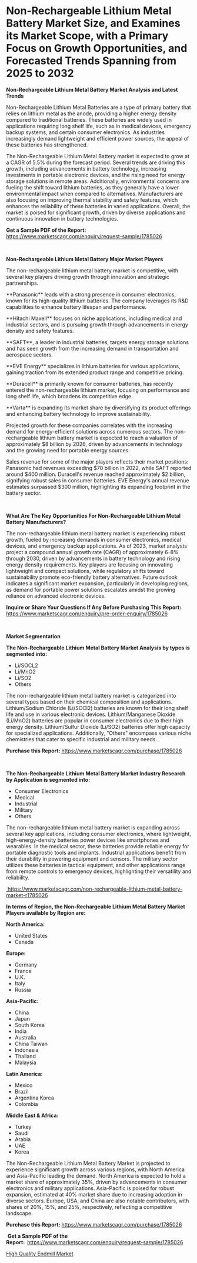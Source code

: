 <p><h1>Non-Rechargeable Lithium Metal Battery Market Size, and Examines its Market Scope, with a Primary Focus on Growth Opportunities, and Forecasted Trends Spanning from 2025 to 2032</h1></p><p><strong>Non-Rechargeable Lithium Metal Battery Market Analysis and Latest Trends</strong></p>
<p><p>Non-Rechargeable Lithium Metal Batteries are a type of primary battery that relies on lithium metal as the anode, providing a higher energy density compared to traditional batteries. These batteries are widely used in applications requiring long shelf life, such as in medical devices, emergency backup systems, and certain consumer electronics. As industries increasingly demand lightweight and efficient power sources, the appeal of these batteries has strengthened.</p><p>The Non-Rechargeable Lithium Metal Battery market is expected to grow at a CAGR of 5.5% during the forecast period. Several trends are driving this growth, including advancements in battery technology, increasing investments in portable electronic devices, and the rising need for energy storage solutions in remote areas. Additionally, environmental concerns are fueling the shift toward lithium batteries, as they generally have a lower environmental impact when compared to alternatives. Manufacturers are also focusing on improving thermal stability and safety features, which enhances the reliability of these batteries in varied applications. Overall, the market is poised for significant growth, driven by diverse applications and continuous innovation in battery technologies.</p></p>
<p><strong>Get a Sample PDF of the Report:&nbsp;</strong> <a href="https://www.marketscagr.com/enquiry/request-sample/1785026?utm_campaign=2304&utm_medium=2&utm_source=Github&utm_content=ia&utm_term=25032025&utm_id=non-rechargeable-lithium-metal-battery">https://www.marketscagr.com/enquiry/request-sample/1785026</a></p>
<p>&nbsp;</p>
<p><strong>Non-Rechargeable Lithium Metal Battery Major Market Players</strong></p>
<p><p>The non-rechargeable lithium metal battery market is competitive, with several key players driving growth through innovation and strategic partnerships. </p><p>**Panasonic** leads with a strong presence in consumer electronics, known for its high-quality lithium batteries. The company leverages its R&D capabilities to enhance battery lifespan and performance. </p><p>**Hitachi Maxell** focuses on niche applications, including medical and industrial sectors, and is pursuing growth through advancements in energy density and safety features. </p><p>**SAFT**, a leader in industrial batteries, targets energy storage solutions and has seen growth from the increasing demand in transportation and aerospace sectors. </p><p>**EVE Energy** specializes in lithium batteries for various applications, gaining traction from its extended product range and competitive pricing. </p><p>**Duracell** is primarily known for consumer batteries, has recently entered the non-rechargeable lithium market, focusing on performance and long shelf life, which broadens its competitive edge.</p><p>**Varta** is expanding its market share by diversifying its product offerings and enhancing battery technology to improve sustainability. </p><p>Projected growth for these companies correlates with the increasing demand for energy-efficient solutions across numerous sectors. The non-rechargeable lithium battery market is expected to reach a valuation of approximately $8 billion by 2026, driven by advancements in technology and the growing need for portable energy sources.</p><p>Sales revenue for some of the major players reflects their market positions: Panasonic had revenues exceeding $70 billion in 2022, while SAFT reported around $400 million. Duracell's revenue reached approximately $2 billion, signifying robust sales in consumer batteries. EVE Energy's annual revenue estimates surpassed $300 million, highlighting its expanding footprint in the battery sector.</p></p>
<p>&nbsp;</p>
<p><strong>What Are The Key Opportunities For Non-Rechargeable Lithium Metal Battery Manufacturers?</strong></p>
<p><p>The non-rechargeable lithium metal battery market is experiencing robust growth, fueled by increasing demands in consumer electronics, medical devices, and emergency backup applications. As of 2023, market analysts project a compound annual growth rate (CAGR) of approximately 6-8% through 2030, driven by advancements in battery technology and rising energy density requirements. Key players are focusing on innovating lightweight and compact solutions, while regulatory shifts toward sustainability promote eco-friendly battery alternatives. Future outlook indicates a significant market expansion, particularly in developing regions, as demand for portable power solutions escalates amidst the growing reliance on advanced electronic devices.</p></p>
<p><strong>Inquire or Share Your Questions If Any Before Purchasing This Report:</strong> <a href="https://www.marketscagr.com/enquiry/pre-order-enquiry/1785026?utm_campaign=2304&utm_medium=2&utm_source=Github&utm_content=ia&utm_term=25032025&utm_id=non-rechargeable-lithium-metal-battery">https://www.marketscagr.com/enquiry/pre-order-enquiry/1785026</a></p>
<p>&nbsp;</p>
<p><strong>Market Segmentation</strong></p>
<p><strong>The Non-Rechargeable Lithium Metal Battery Market Analysis by types is segmented into:</strong></p>
<p><ul><li>Li/SOCL2</li><li>Li/MnO2</li><li>Li/SO2</li><li>Others</li></ul></p>
<p><p>The non-rechargeable lithium metal battery market is categorized into several types based on their chemical composition and applications. Lithium/Sodium Chloride (Li/SOCl2) batteries are known for their long shelf life and use in various electronic devices. Lithium/Manganese Dioxide (Li/MnO2) batteries are popular in consumer electronics due to their high energy density. Lithium/Sulfur Dioxide (Li/SO2) batteries offer high capacity for specialized applications. Additionally, "Others" encompass various niche chemistries that cater to specific industrial and military needs.</p></p>
<p><strong>Purchase this Report:&nbsp;</strong><a href="https://www.marketscagr.com/purchase/1785026?utm_campaign=2304&utm_medium=2&utm_source=Github&utm_content=ia&utm_term=25032025&utm_id=non-rechargeable-lithium-metal-battery">https://www.marketscagr.com/purchase/1785026</a></p>
<p>&nbsp;</p>
<p><strong>The Non-Rechargeable Lithium Metal Battery Market Industry Research by Application is segmented into:</strong></p>
<p><ul><li>Consumer Electronics</li><li>Medical</li><li>Industrial</li><li>Military</li><li>Others</li></ul></p>
<p><p>The non-rechargeable lithium metal battery market is expanding across several key applications, including consumer electronics, where lightweight, high-energy-density batteries power devices like smartphones and wearables. In the medical sector, these batteries provide reliable energy for portable diagnostic tools and implants. Industrial applications benefit from their durability in powering equipment and sensors. The military sector utilizes these batteries in tactical equipment, and other applications range from remote controls to emergency devices, highlighting their versatility and reliability.</p></p>
<p><a href="https://www.marketscagr.com/non-rechargeable-lithium-metal-battery-market-r1785026?utm_campaign=2304&utm_medium=2&utm_source=Github&utm_content=ia&utm_term=25032025&utm_id=non-rechargeable-lithium-metal-battery">&nbsp;https://www.marketscagr.com/non-rechargeable-lithium-metal-battery-market-r1785026</a></p>
<p><strong>In terms of Region, the Non-Rechargeable Lithium Metal Battery Market Players available by Region are:</strong></p>
<p>
    <p> <strong> North America: </strong>
        <ul>
            <li>United States</li>
            <li>Canada</li>
        </ul>
        </p> 
    <p> <strong> Europe: </strong>
        <ul>
            <li>Germany</li>
            <li>France</li>
            <li>U.K.</li>
            <li>Italy</li>
            <li>Russia</li>
        </ul>
        </p> 
    <p> <strong> Asia-Pacific: </strong>
        <ul>
            <li>China</li>
            <li>Japan</li>
            <li>South Korea</li>
            <li>India</li>
            <li>Australia</li>
            <li>China Taiwan</li>
            <li>Indonesia</li>
            <li>Thailand</li>
            <li>Malaysia</li>
        </ul>
        </p> 
    <p> <strong> Latin America: </strong>
        <ul>
            <li>Mexico</li>
            <li>Brazil</li>
            <li>Argentina Korea</li>
            <li>Colombia</li>
        </ul>
        </p> 
    <p> <strong> Middle East & Africa: </strong>
        <ul>
            <li>Turkey</li>
            <li>Saudi</li>
            <li>Arabia</li>
            <li>UAE</li>
            <li>Korea</li>
        </ul>
    </p>
    </p>
<p><p>The Non-Rechargeable Lithium Metal Battery Market is projected to experience significant growth across various regions, with North America and Asia-Pacific leading the demand. North America is expected to hold a market share of approximately 35%, driven by advancements in consumer electronics and military applications. Asia-Pacific is poised for robust expansion, estimated at 40% market share due to increasing adoption in diverse sectors. Europe, USA, and China are also notable contributors, with shares of 20%, 15%, and 25%, respectively, reflecting a competitive landscape.</p></p>
<p><strong>Purchase this Report: </strong><a href="https://www.marketscagr.com/purchase/1785026?utm_campaign=2304&utm_medium=2&utm_source=Github&utm_content=ia&utm_term=25032025&utm_id=non-rechargeable-lithium-metal-battery">https://www.marketscagr.com/purchase/1785026</a></p>
<p>&nbsp;<strong>Get a Sample PDF of the Report:&nbsp;&nbsp;</strong><a href="https://www.marketscagr.com/enquiry/request-sample/1785026?utm_campaign=2304&utm_medium=2&utm_source=Github&utm_content=ia&utm_term=25032025&utm_id=non-rechargeable-lithium-metal-battery">https://www.marketscagr.com/enquiry/request-sample/1785026</a></p>
<p><strong></strong></p>
<p><p><a href="https://github.com/ilonaenterline65/Market-Research-Report-List-1/blob/main/high-quality-endmill-market.md?utm_campaign=2304&utm_medium=2&utm_source=Github&utm_content=ia&utm_term=25032025&utm_id=non-rechargeable-lithium-metal-battery">High Quality Endmill Market</a></p></p>